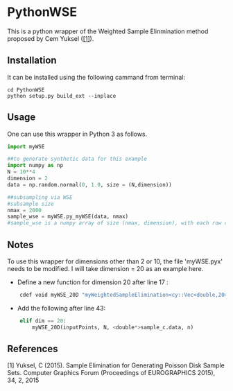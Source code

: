 # PythonWSE

This is a python wrapper of the Weighted Sample Elinmination method proposed by Cem Yuksel ([[1]](#1)). 

Installation
---------------

It can be installed using the following cammand from terminal:

```
cd PythonWSE
python setup.py build_ext --inplace
```

Usage
---------------
One can use this wrapper in Python 3 as follows. 

```python
import myWSE

##to generate synthetic data for this example
import numpy as np
N = 10**4
dimension = 2
data = np.random.normal(0, 1.0, size = (N,dimension))

##subsampling via WSE
#subsample size
nmax = 2000
sample_wse = myWSE.py_myWSE(data, nmax)
#sample_wse is a numpy array of size (nmax, dimension), with each row corresponding to a selected subsample point
```


Notes
---------------
To use this wrapper for dimensions other than 2 or 10, the file 'myWSE.pyx' needs to be modified. I will take dimension = 20 as an example here.

- Define a new function for dimension 20 after line 17 :
```python
    cdef void myWSE_20D "myWeightedSampleElimination<cy::Vec<double,20>,double,20,int>"(double** data, int N, double* sample, int n)
```

- Add the following after line 43:
```python
    elif dim == 20:
        myWSE_20D(inputPoints, N, <double*>sample_c.data, n)
```

## References
<a id="1">[1]</a> 
Yuksel, C (2015). 
Sample Elimination for Generating Poisson Disk Sample Sets. 
Computer Graphics Forum (Proceedings of EUROGRAPHICS 2015), 34, 2, 2015
